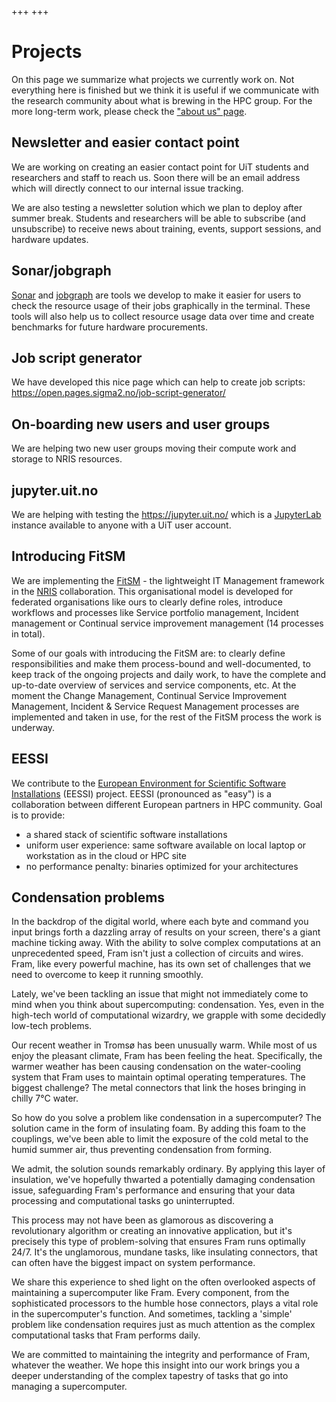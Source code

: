 +++
+++

# Projects

On this page we summarize what projects we currently work on. Not everything
here is finished but we think it is useful if we communicate with the research
community about what is brewing in the HPC group. For the more long-term work,
please check the ["about us" page](@/about.md).


## Newsletter and easier contact point

We are working on creating an easier contact point for UiT students and
researchers and staff to reach us. Soon there will be an email address which
will directly connect to our internal issue tracking.

We are also testing a newsletter solution which we plan to deploy after summer
break. Students and researchers will be able to subscribe (and unsubscribe) to
receive news about training, events, support sessions, and hardware updates.

 
## Sonar/jobgraph

[Sonar](https://github.com/NordicHPC/sonar) and
[jobgraph](https://github.com/NordicHPC/jobgraph) are tools we develop to make
it easier for users to check the resource usage of their jobs graphically in
the terminal. These tools will also help us to collect resource usage data over
time and create benchmarks for future hardware procurements.


## Job script generator

We have developed this nice page which can help to create job scripts:
<https://open.pages.sigma2.no/job-script-generator/>


## On-boarding new users and user groups

We are helping two new user groups moving their compute work and storage to
NRIS resources.


## jupyter.uit.no

We are helping with testing the <https://jupyter.uit.no/> which is a
[JupyterLab](https://jupyter.org/) instance available to anyone with a UiT user
account.


## Introducing FitSM

We are implementing the [FitSM](https://www.fitsm.eu) - the lightweight IT
Management framework in the [NRIS](https://documentation.sigma2.no)
collaboration. This organisational model is developed for federated
organisations like ours to clearly define roles, introduce workflows and
processes like Service portfolio management, Incident management or Continual
service improvement management (14 processes in total). 

Some of our goals with introducing the FitSM are: to clearly define
responsibilities and make them process-bound and well-documented, to keep track
of the ongoing projects and daily work, to have the complete and up-to-date
overview of services and service components, etc. At the moment the Change
Management, Continual Service Improvement Management, Incident & Service
Request Management processes are implemented and taken in use, for the rest of
the FitSM process the work is underway.


## EESSI

We contribute to the [European Environment for Scientific Software
Installations](https://www.eessi-hpc.org/) (EESSI) project. EESSI (pronounced
as "easy") is a collaboration between different European partners in HPC
community. Goal is to provide:
- a shared stack of scientific software installations
- uniform user experience: same software available on local laptop or
  workstation as in the cloud or HPC site
- no performance penalty: binaries optimized for your architectures


## Condensation problems

In the backdrop of the digital world, where each byte and command you input brings forth a dazzling array of results on your screen, there's a giant machine ticking away. With the ability to solve complex computations at an unprecedented speed, Fram isn't just a collection of circuits and wires. Fram, like every powerful machine, has its own set of challenges that we need to overcome to keep it running smoothly.

Lately, we've been tackling an issue that might not immediately come to mind when you think about supercomputing: condensation. Yes, even in the high-tech world of computational wizardry, we grapple with some decidedly low-tech problems.

Our recent weather in Tromsø has been unusually warm. While most of us enjoy the pleasant climate, Fram has been feeling the heat. Specifically, the warmer weather has been causing condensation on the water-cooling system that Fram uses to maintain optimal operating temperatures. The biggest challenge? The metal connectors that link the hoses bringing in chilly 7°C water.

So how do you solve a problem like condensation in a supercomputer? The solution came in the form of insulating foam. By adding this foam to the couplings, we've been able to limit the exposure of the cold metal to the humid summer air, thus preventing condensation from forming.

We admit, the solution sounds remarkably ordinary. By applying this layer of insulation, we've hopefully thwarted a potentially damaging condensation issue, safeguarding Fram's performance and ensuring that your data processing and computational tasks go uninterrupted.

This process may not have been as glamorous as discovering a revolutionary algorithm or creating an innovative application, but it's precisely this type of problem-solving that ensures Fram runs optimally 24/7. It's the unglamorous, mundane tasks, like insulating connectors, that can often have the biggest impact on system performance.

We share this experience to shed light on the often overlooked aspects of maintaining a supercomputer like Fram. Every component, from the sophisticated processors to the humble hose connectors, plays a vital role in the supercomputer's function. And sometimes, tackling a 'simple' problem like condensation requires just as much attention as the complex computational tasks that Fram performs daily.

We are committed to maintaining the integrity and performance of Fram, whatever the weather. We hope this insight into our work brings you a deeper understanding of the complex tapestry of tasks that go into managing a supercomputer.

